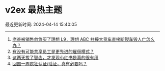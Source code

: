 # v2ex 最热主题

最近更新时间: 2024-04-14 15:40:05

--- 
1. [老爸被销售忽悠买了理想 L9，理想 ABC 柱撞大货车直接断裂车毁人亡怎么办？](https://www.v2ex.com/t/1032288) 
2. [有没有可能共享员工是更先进的雇佣模式？](https://www.v2ex.com/t/1032289) 
3. [这两天拔了智齿，才发现小红书是真的很有用](https://www.v2ex.com/t/1032294) 
4. [回国一周疯狂认证/验证，真有必要吗？](https://www.v2ex.com/t/1032337) 
